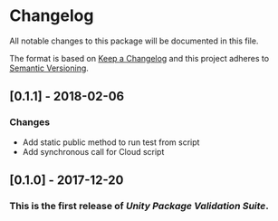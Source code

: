 # Changelog
All notable changes to this package will be documented in this file.

The format is based on [Keep a Changelog](http://keepachangelog.com/en/1.0.0/)
and this project adheres to [Semantic Versioning](http://semver.org/spec/v2.0.0.html).

## [0.1.1] - 2018-02-06
### Changes
- Add static public method to run test from script
- Add synchronous call for Cloud script

## [0.1.0] - 2017-12-20
### This is the first release of *Unity Package Validation Suite*.
